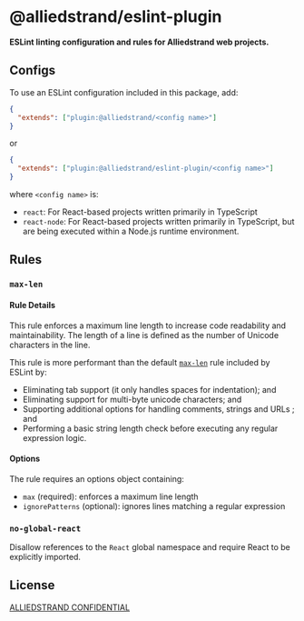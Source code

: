 # @alliedstrand/eslint-plugin

**ESLint linting configuration and rules for Alliedstrand web projects.**

## Configs

To use an ESLint configuration included in this package, add:

```json
{
  "extends": ["plugin:@alliedstrand/<config name>"]
}
```

or

```json
{
  "extends": ["plugin:@alliedstrand/eslint-plugin/<config name>"]
}
```

where `<config name>` is:

- `react`: For React-based projects written primarily in TypeScript
- `react-node`: For React-based projects written primarily in TypeScript, but are being executed within a Node.js runtime environment.

## Rules

### `max-len`

#### Rule Details

This rule enforces a maximum line length to increase code readability and maintainability. The length of a line is defined as the number of Unicode characters in the line.

This rule is more performant than the default [`max-len`](https://eslint.org/docs/rules/max-len) rule included by ESLint by:

- Eliminating tab support (it only handles spaces for indentation); and
- Eliminating support for multi-byte unicode characters; and
- Supporting additional options for handling comments, strings and URLs ; and
- Performing a basic string length check before executing any regular expression logic.

#### Options

The rule requires an options object containing:

- `max` (required): enforces a maximum line length
- `ignorePatterns` (optional): ignores lines matching a regular expression

### `no-global-react`

Disallow references to the `React` global namespace and require React to be explicitly imported.

## License

[ALLIEDSTRAND CONFIDENTIAL](./LICENSE)
